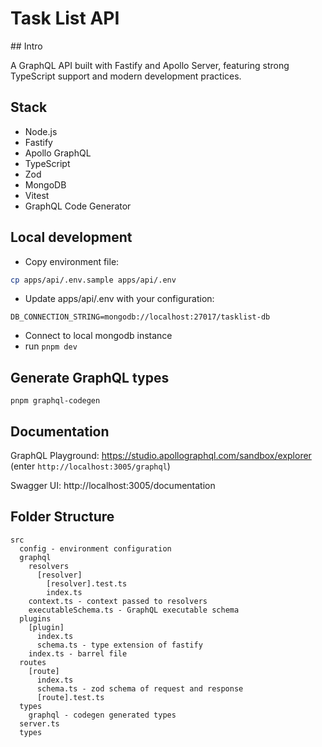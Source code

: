 # Task List API

## Intro

A GraphQL API built with Fastify and Apollo Server, featuring strong TypeScript support and modern development practices.

## Stack

- Node.js
- Fastify
- Apollo GraphQL
- TypeScript
- Zod
- MongoDB
- Vitest
- GraphQL Code Generator

## Local development

- Copy environment file:

```bash
cp apps/api/.env.sample apps/api/.env
```

- Update apps/api/.env with your configuration:

```
DB_CONNECTION_STRING=mongodb://localhost:27017/tasklist-db
```

- Connect to local mongodb instance
- run `pnpm dev`

## Generate GraphQL types

`pnpm graphql-codegen`

## Documentation

GraphQL Playground: https://studio.apollographql.com/sandbox/explorer (enter `http://localhost:3005/graphql`)

Swagger UI: http://localhost:3005/documentation

## Folder Structure

```
src
  config - environment configuration
  graphql
    resolvers
      [resolver]
        [resolver].test.ts
        index.ts
    context.ts - context passed to resolvers
    executableSchema.ts - GraphQL executable schema
  plugins
    [plugin]
      index.ts
      schema.ts - type extension of fastify
    index.ts - barrel file
  routes
    [route]
      index.ts
      schema.ts - zod schema of request and response
      [route].test.ts
  types
    graphql - codegen generated types
  server.ts
  types
```
